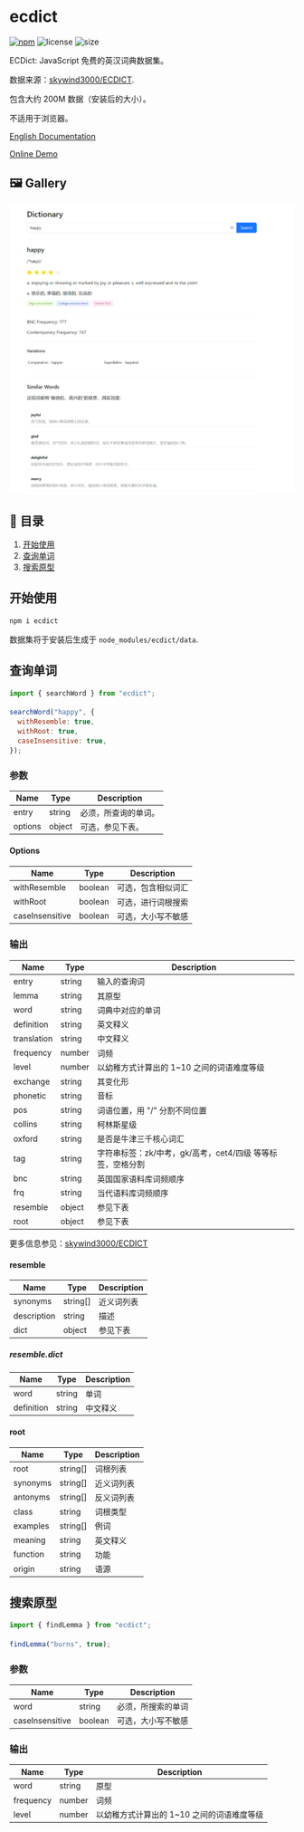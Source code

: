 # ecdict

[![npm](https://img.shields.io/npm/v/ecdict.svg)](https://www.npmjs.com/package/ecdict)
![license](https://img.shields.io/npm/l/ecdict.svg)
![size](https://img.shields.io/github/repo-size/yinyanfr/ecdict)

ECDict: JavaScript 免费的英汉词典数据集。

数据来源：[skywind3000/ECDICT](https://github.com/skywind3000/ECDICT).

包含大约 200M 数据（安装后的大小）。

不适用于浏览器。

[English Documentation](docs/README.en.md)

[Online Demo](https://koto-noha.web.app/dict)

## :framed_picture: Gallery

![image-20221228171536669](./assets/example.png)

## :green_book: 目录

1. [开始使用](#开始使用)
2. [查询单词](#查询单词)
3. [搜索原型](#搜索原型)

## 开始使用

```bash
npm i ecdict
```

数据集将于安装后生成于 `node_modules/ecdict/data`.

## 查询单词

```js
import { searchWord } from "ecdict";

searchWord("happy", {
  withResemble: true,
  withRoot: true,
  caseInsensitive: true,
});
```

### 参数

| Name    | Type   | Description          |
| ------- | ------ | -------------------- |
| entry   | string | 必须，所查询的单词。 |
| options | object | 可选，参见下表。     |

#### Options

| Name            | Type    | Description        |
| --------------- | ------- | ------------------ |
| withResemble    | boolean | 可选，包含相似词汇 |
| withRoot        | boolean | 可选，进行词根搜索 |
| caseInsensitive | boolean | 可选，大小写不敏感 |

### 输出

| Name        | Type   | Description                                                |
| ----------- | ------ | ---------------------------------------------------------- |
| entry       | string | 输入的查询词                                               |
| lemma       | string | 其原型                                                     |
| word        | string | 词典中对应的单词                                           |
| definition  | string | 英文释义                                                   |
| translation | string | 中文释义                                                   |
| frequency   | number | 词频                                                       |
| level       | number | 以幼稚方式计算出的 1~10 之间的词语难度等级                 |
| exchange    | string | 其变化形                                                   |
| phonetic    | string | 音标                                                       |
| pos         | string | 词语位置，用 "/" 分割不同位置                              |
| collins     | string | 柯林斯星级                                                 |
| oxford      | string | 是否是牛津三千核心词汇                                     |
| tag         | string | 字符串标签：zk/中考，gk/高考，cet4/四级 等等标签，空格分割 |
| bnc         | string | 英国国家语料库词频顺序                                     |
| frq         | string | 当代语料库词频顺序                                         |
| resemble    | object | 参见下表                                                   |
| root        | object | 参见下表                                                   |

更多信息参见：[skywind3000/ECDICT](https://github.com/skywind3000/ECDICT)

#### resemble

| Name        | Type     | Description |
| ----------- | -------- | ----------- |
| synonyms    | string[] | 近义词列表  |
| description | string   | 描述        |
| dict        | object   | 参见下表    |

##### resemble.dict

| Name       | Type   | Description |
| ---------- | ------ | ----------- |
| word       | string | 单词        |
| definition | string | 中文释义    |

#### root

| Name     | Type     | Description |
| -------- | -------- | ----------- |
| root     | string[] | 词根列表    |
| synonyms | string[] | 近义词列表  |
| antonyms | string[] | 反义词列表  |
| class    | string   | 词根类型    |
| examples | string[] | 例词        |
| meaning  | string   | 英文释义    |
| function | string   | 功能        |
| origin   | string   | 语源        |

## 搜索原型

```js
import { findLemma } from "ecdict";

findLemma("burns", true);
```

### 参数

| Name            | Type    | Description        |
| --------------- | ------- | ------------------ |
| word            | string  | 必须，所搜索的单词 |
| caseInsensitive | boolean | 可选，大小写不敏感 |

### 输出

| Name      | Type   | Description                                |
| --------- | ------ | ------------------------------------------ |
| word      | string | 原型                                       |
| frequency | number | 词频                                       |
| level     | number | 以幼稚方式计算出的 1~10 之间的词语难度等级 |
